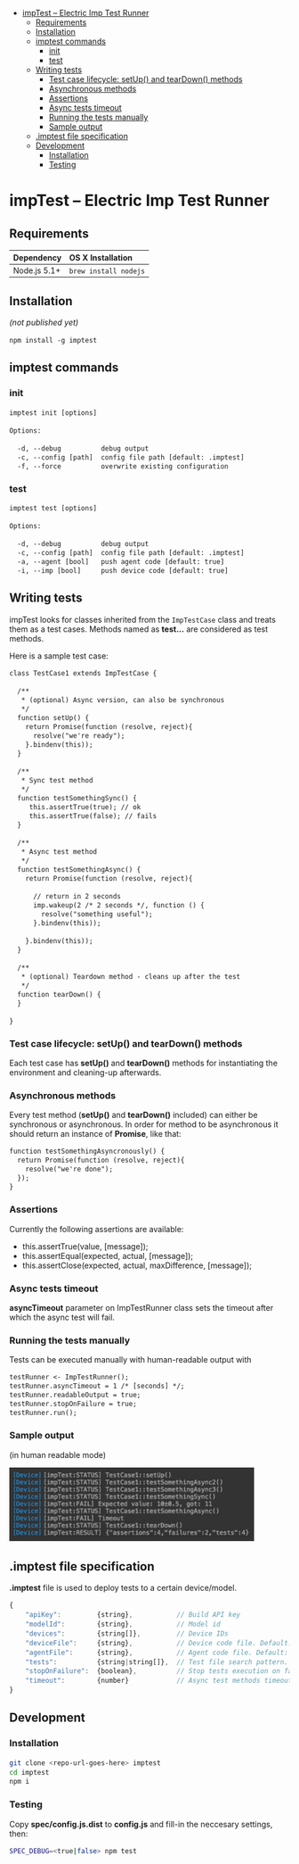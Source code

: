 <!-- START doctoc generated TOC please keep comment here to allow auto update -->
<!-- DON'T EDIT THIS SECTION, INSTEAD RE-RUN doctoc TO UPDATE -->


- [impTest – Electric Imp Test Runner](#imptest-%E2%80%93-electric-imp-test-runner)
  - [Requirements](#requirements)
  - [Installation](#installation)
  - [imptest commands](#imptest-commands)
    - [init](#init)
    - [test](#test)
  - [Writing tests](#writing-tests)
    - [Test case lifecycle: setUp() and tearDown() methods](#test-case-lifecycle-setup-and-teardown-methods)
    - [Asynchronous methods](#asynchronous-methods)
    - [Assertions](#assertions)
    - [Async tests timeout](#async-tests-timeout)
    - [Running the tests manually](#running-the-tests-manually)
    - [Sample output](#sample-output)
  - [.imptest file specification](#imptest-file-specification)
  - [Development](#development)
    - [Installation](#installation-1)
    - [Testing](#testing)

<!-- END doctoc generated TOC please keep comment here to allow auto update -->

# impTest – Electric Imp Test Runner

## Requirements

|Dependency|OS X Installation|
|:--|:--|
|Node.js 5.1+|`brew install nodejs`|

## Installation

_(not published yet)_

`npm install -g imptest`

## imptest commands

### init

```
imptest init [options]

Options:

  -d, --debug          debug output
  -c, --config [path]  config file path [default: .imptest]
  -f, --force          overwrite existing configuration
```

### test

```
imptest test [options]

Options:

  -d, --debug          debug output
  -c, --config [path]  config file path [default: .imptest]
  -a, --agent [bool]   push agent code [default: true]
  -i, --imp [bool]     push device code [default: true]
```

## Writing tests

impTest looks for classes inherited from the  `ImpTestCase` class and treats them as a test cases.
Methods named as __test...__ are considered as test methods.

Here is a sample test case:

```squirrel
class TestCase1 extends ImpTestCase {

  /**
   * (optional) Async version, can also be synchronous
   */
  function setUp() {
    return Promise(function (resolve, reject){
      resolve("we're ready");
    }.bindenv(this));
  }

  /**
   * Sync test method
   */
  function testSomethingSync() {
     this.assertTrue(true); // ok
     this.assertTrue(false); // fails
  }

  /**
   * Async test method
   */
  function testSomethingAsync() {
    return Promise(function (resolve, reject){

      // return in 2 seconds
      imp.wakeup(2 /* 2 seconds */, function () {
        resolve("something useful");
      }.bindenv(this));

    }.bindenv(this));
  }

  /**
   * (optional) Teardown method - cleans up after the test
   */
  function tearDown() {
  }

}
```

### Test case lifecycle: setUp() and tearDown() methods

Each test case has __setUp()__ and __tearDown()__ methods for instantiating the environment and cleaning-up afterwards.

### Asynchronous methods

Every test method (__setUp()__ and __tearDown()__ included) can either be synchronous or asynchronous.
In order for method to be asynchronous it should return an instance of __Promise__, like that:

```squirrel
function testSomethingAsyncronously() {
  return Promise(function (resolve, reject){
    resolve("we're done");
  });
}
```

### Assertions

Currently the following assertions are available:

* this.assertTrue(value, [message]);
* this.assertEqual(expected, actual, [message]);
* this.assertClose(expected, actual, maxDifference, [message]);

### Async tests timeout

__asyncTimeout__ parameter on ImpTestRunner class sets the timeout after which the async test will fail.

### Running the tests manually

Tests can be executed manually with human-readable output with

```squirrel
testRunner <- ImpTestRunner();
testRunner.asyncTimeout = 1 /* [seconds] */;
testRunner.readableOutput = true;
testRunner.stopOnFailure = true;
testRunner.run();
```

### Sample output

(in human readable mode)

<img src="sample-log.png" width=440>

## .imptest file specification

__.imptest__ file is used to deploy tests to a certain device/model.

```js
{
    "apiKey":         {string},           // Build API key
    "modelId":        {string},           // Model id
    "devices":        {string[]},         // Device IDs
    "deviceFile":     {string},           // Device code file. Default: "device.nut"
    "agentFile":      {string},           // Agent code file. Default: "agent.nut"
    "tests":          {string|string[]},  // Test file search pattern. Default: ["*.test.nut", "tests/**/*.test.nut"]
    "stopOnFailure":  {boolean},          // Stop tests execution on failure? Default: false
    "timeout":        {number}            // Async test methods timeout, seconds. Default: 10
}
```

## Development

### Installation

```bash
git clone <repo-url-goes-here> imptest
cd imptest
npm i
```

### Testing

Copy __spec/config.js.dist__ to __config.js__ and fill-in the neccesary settings, then:

```bash
SPEC_DEBUG=<true|false> npm test
```
